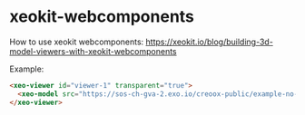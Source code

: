 # xeokit-webcomponents

How to use xeokit webcomponents: https://xeokit.io/blog/building-3d-model-viewers-with-xeokit-webcomponents

Example:
```html
<xeo-viewer id="viewer-1" transparent="true">
  <xeo-model src="https://sos-ch-gva-2.exo.io/creoox-public/example-no-1.xkt" id="model-1" bounding-box="true" show-edges="true"></xeo-model>
</xeo-viewer>
```

